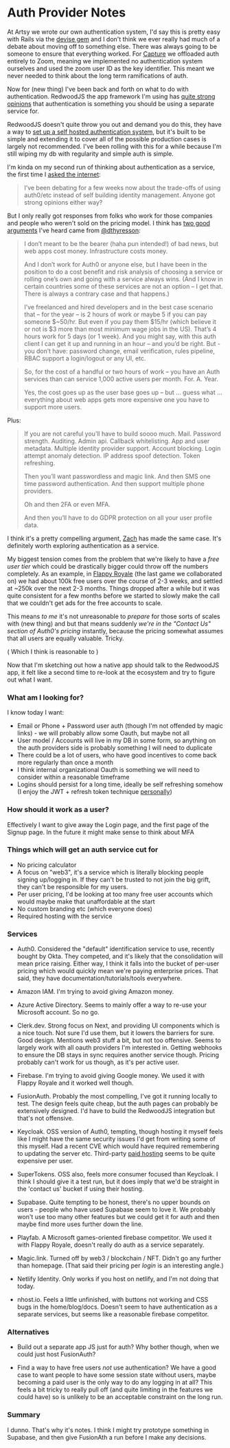 # Auth Provider Notes

At Artsy we wrote our own authentication system, I'd say this is pretty easy with Rails via the [devise gem](https://github.com/heartcombo/devise) and I don't think we ever really had much of a debate about moving off to something else. There was always going to be someone to ensure that everything worked. For [Capture](https://cloudcapture.it) we offloaded auth entirely to Zoom, meaning we implemented no authentication system ourselves and used the zoom user ID as the key identifier. This meant we never needed to think about the long term ramifications of auth.

Now for (new thing) I've been back and forth on what to do with authentication. RedwoodJS the app framework I'm using has [quite strong opinions](https://redwoodjs.com/docs/authentication#self-hosted-auth-installation-and-setup) that authentication is something you should be using a separate service for. 

RedwoodJS doesn't quite throw you out and demand you do this, they have a way to [set up a self hosted authentication system](https://github.com/redwoodjs/redwood/pull/2701), but it's built to be simple and extending it to cover all of the possible production cases is largely not recommended. I've been rolling with this for a while because I'm still wiping my db with regularity and simple auth is simple.

I'm kinda on my second run of thinking about authentication as a service, the first time I [asked the internet](https://twitter.com/orta/status/1447984697812963334):

> I’ve been debating for a few weeks now about the trade-offs of using auth0/etc instead of self building identity management. Anyone got strong opinions either way?

But I only really got responses from folks who work for those companies and people who weren't sold on the pricing model. I think has [two good](https://community.redwoodjs.com/t/pure-social-authentication/2644/6) [arguments](https://community.redwoodjs.com/t/local-jwt-auth-implementation/1359/5) I've heard came from [@dthyresson](https://twitter.com/dthyresson):

> I don’t meant to be the bearer (haha pun intended!) of bad news, but web apps cost money. Infrastructure costs money.
>
> And I don’t work for Auth0 or anyone else, but I have been in the position to do a cost benefit and risk analysis of choosing a service or rolling one’s own and going with a service always wins. (And I know in certain countries some of these services are not an option – I get that. There is always a contrary case and that happens.)
>
>
> I’ve freelanced and hired developers and in the best case scenario that – for the year – is 2 hours of work or maybe 5 if you can pay someone $~50/hr. But even if you pay them $15/hr (which believe it or not is $3 more than most minimum wage jobs in the US). That’s 4 hours work for 5 days (or 1 week). And you might say, with this auth client I can get it up and running in an hour – and you’d be right. But - you don’t have: password change, email verification, rules pipeline, RBAC support a login/logout or any UI, etc.

> So, for the cost of a handful or two hours of work – you have an Auth services than can service 1,000 active users per month. For. A. Year.
>
> Yes, the cost goes up as the user base goes up – but … guess what … everything about web apps gets more expensive one you have to support more users.

Plus:

> If you are not careful you’ll have to build soooo much. Mail. Password strength. Auditing. Admin api. Callback whitelisting. App and user metadata. Multiple identity provider support. Account blocking. Login attempt anomaly detection. IP address spoof detection. Token refreshing.
>
> Then you’ll want passwordless and magic link. And then SMS one time password authentication. And then support multiple phone providers.
>
> Oh and then 2FA or even MFA.
>
> And then you’ll have to do GDPR protection on all your user profile data.


I think it's a pretty compelling argument, [Zach](https://twitter.com/helvetica) has made the same case. It's definitely worth exploring authentication as a service.

My biggest tension comes from the problem that we're likely to have a _free user tier_ which could be drastically bigger could throw off the numbers completely. As an example, in [Flappy Royale](https://flappyroyale.io) (the last game we collaborated on) we had about 100k free users over the course of 2-3 weeks, and settled at ~250k over the next 2-3 months. Things dropped after a while but it was quite consistent for a few months before we started to slowly make the call that we couldn't get ads for the free accounts to scale.

This means _to me_ it's not unreasonable to _prepare_ for those sorts of scales with (new thing) and but that means suddenly _we're in the "Contact Us" section of Auth0's pricing_ instantly, because the pricing somewhat assumes that all users are equally valuable. Tricky.

( Which I think is reasonable to )

Now that I'm sketching out how a native app should talk to the RedwoodJS app, it felt like a second time to re-look at the ecosystem and try to figure out what I want.

### What am I looking for?

I know today I want: 

- Email or Phone + Password user auth (though I'm not offended by magic links) - we will probably allow some Oauth, but maybe not all
- User model / Accounts will live in my DB in some form, so anything on the auth providers side is probably something I will need to duplicate
- There could be a lot of users, who have good incentives to come back more regularly than once a month
- I think internal organizational Oauth is something we will need to consider within a reasonable timeframe
- Logins should persist for a long time, ideally be self refreshing somehow (I enjoy the JWT + refresh token technique [personally](https://artsy.github.io/blog/2018/06/18/On-Obsessive-Statelessness/))

### How should it work as a user?

Effectively I want to give away the Login page, and the first page of the Signup page. In the future it might make sense to think about MFA

### Things which will get an auth service cut for

- No pricing calculator
- A focus on "web3", it's a service which is literally blocking people signing up/logging in. If they can't be trusted to not join the big grift, they can't be responsible for my users.
- Per user pricing, I'd be looking at too many free user accounts which would maybe make that unaffordable at the start 
- No custom branding etc (which everyone does)
- Required hosting with the service

### Services

- Auth0. Considered the "default" identification service to use, recently bought by Okta. They competed, and it's likely that the consolidation will mean price raising. Either way, I think it falls into the bucket of per-user pricing which would quickly mean we're paying enterprise prices. That said, they have documentation/tutorials/tools everywhere.

- Amazon IAM. I'm trying to avoid giving Amazon money. 

- Azure Active Directory. Seems to mainly offer a way to re-use your Microsoft account. So no go.

- Clerk.dev. Strong focus on Next, and providing UI components which is a nice touch. Not sure I'd use them, but it lowers the barriers for sure. Good design. Mentions web3 stuff a bit, but not too offensive. Seems to largely work with all oauth providers I'm interested in. Getting webhooks to ensure the DB stays in sync requires another service though. Pricing probably can't work  for us though, as it's per active user.

- Firebase. I'm trying to avoid giving Google money. We used it with Flappy Royale and it worked well though.

- FusionAuth. Probably the most compelling, I've got it running locally to test. The design feels quite cheap, but the auth pages can probably be extensively designed. I'd have to build the RedwoodJS integration but that's not offensive. 

- Keycloak. OSS version of Auth0, tempting, though hosting it myself feels like I might have the same security issues I'd get from writing some of this myself. Had a recent CVE which would have required remembering to updating the server etc. Third-party [paid hosting](https://www.cloud-iam.com/#pricing) seems to be quite expensive per user. 

- SuperTokens. OSS also, feels more consumer focused than Keycloak. I think I should give it a test run, but it does imply that we'd be straight in the 'contact us' bucket if using their hosting.

- Supabase. Quite tempting to be honest, there's no upper bounds on users - people who have used Supabase seem to love it. We probably won't use too many other features but we could get it for auth and then maybe find more uses further down the line.

- Playfab. A Microsoft games-oriented firebase competitor. We used it with Flappy Royale, doesn't really do auth as a service separately.

- Magic.link. Turned off by web3 / blockchain / NFT. Didn't go any further than homepage. (That said their pricing per _login_ is an interesting angle.)

- Netlify Identity. Only works if you host on netlify, and I'm not doing that today.

- nhost.io. Feels a little unfinished, with buttons not working and CSS bugs in the home/blog/docs. Doesn't seem to have authentication as a separate services, but seems like a reasonable firebase competitor.


### Alternatives

- Build out a separate app JS just for auth? Why bother though, when we could just host FusionAuth?

- Find a way to have free users _not_ use authentication? We have a good case to want people to have some session state without users, maybe becoming a paid user is the only way to do any logging in at all? This feels a bit tricky to really pull off (and quite limiting in the features we could have) so is unlikely to be an acceptable constraint on the long run.


### Summary

I dunno. That's why it's notes. I think I might try prototype something in Supabase, and then give FusionAth a run before I make any decisions.